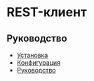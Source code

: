 REST-клиент
===

## Руководство

* [Установка](install.md)
* [Конфигурация](config.md)
* [Руководство](guide.md)
